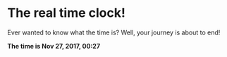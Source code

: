 # The real time clock!

Ever wanted to know what the time is? Well, your journey is about to end!

**The time is Nov 27, 2017, 00:27**